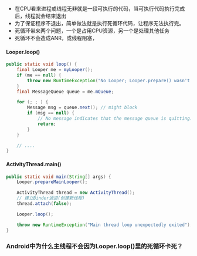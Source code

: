* 在CPU看来进程或线程无非就是一段可执行的代码，当可执行代码执行完成后，线程就会结束退出
* 为了保证程序不退出，简单做法就是执行死循环代码，让程序无法执行完。
* 死循环带来两个问题，一个是占用CPU资源，另一个是处理其他任务
* 死循环不会造成ANR，或线程阻塞，

#### Looper.loop()
```java
public static void loop() {
    final Looper me = myLooper();
    if (me == null) {
        throw new RuntimeException("No Looper; Looper.prepare() wasn't called on this thread.");
    }
    final MessageQueue queue = me.mQueue;

    for (; ; ) {
        Message msg = queue.next(); // might block
        if (msg == null) {
            // No message indicates that the message queue is quitting.
            return;
        }
    }

    // ....
}
```

#### ActivityThread.main()
```java
public static void main(String[] args) {
    Looper.prepareMainLooper();

    ActivityThread thread = new ActivityThread();
    // 建立Binder通道(创建新线程)
    thread.attach(false);

    Looper.loop();

    throw new RuntimeException("Main thread loop unexpectedly exited");
}
```

### Android中为什么主线程不会因为Looper.loop()里的死循环卡死？
